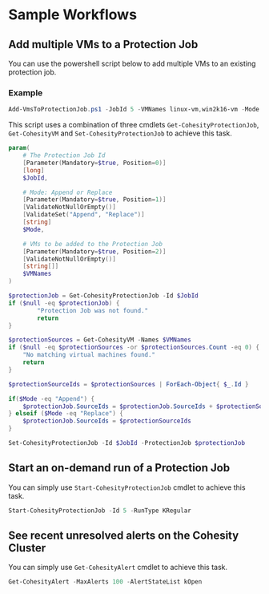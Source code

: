 # Sample Workflows

## Add multiple VMs to a Protection Job
You can use the powershell script below to add multiple VMs to an existing protection job.

### Example
```powershell
Add-VmsToProtectionJob.ps1 -JobId 5 -VMNames linux-vm,win2k16-vm -Mode Append
```

This script uses a combination of three cmdlets `Get-CohesityProtectionJob`, `Get-CohesityVM` and `Set-CohesityProtectionJob` to achieve this task.

```powershell
param(
    # The Protection Job Id
    [Parameter(Mandatory=$true, Position=0)]
    [long]
    $JobId,

    # Mode: Append or Replace
    [Parameter(Mandatory=$true, Position=1)]
    [ValidateNotNullOrEmpty()]
    [ValidateSet("Append", "Replace")]
    [string]
    $Mode,

    # VMs to be added to the Protection Job
    [Parameter(Mandatory=$true, Position=2)]
    [ValidateNotNullOrEmpty()]
    [string[]]
    $VMNames
)

$protectionJob = Get-CohesityProtectionJob -Id $JobId
if ($null -eq $protectionJob) {
        "Protection Job was not found."
        return
}

$protectionSources = Get-CohesityVM -Names $VMNames
if ($null -eq $protectionSources -or $protectionSources.Count -eq 0) {
    "No matching virtual machines found."
    return
}

$protectionSourceIds = $protectionSources | ForEach-Object{ $_.Id }

if($Mode -eq "Append") {
    $protectionJob.SourceIds = $protectionJob.SourceIds + $protectionSourceIds    
} elseif ($Mode -eq "Replace") {
    $protectionJob.SourceIds = $protectionSourceIds    
}        

Set-CohesityProtectionJob -Id $JobId -ProtectionJob $protectionJob
```

## Start an on-demand run of a Protection Job
You can simply use `Start-CohesityProtectionJob` cmdlet to achieve this task.

```powershell
Start-CohesityProtectionJob -Id 5 -RunType KRegular
```

## See recent unresolved alerts on the Cohesity Cluster
You can simply use `Get-CohesityAlert` cmdlet to achieve this task.

```powershell
Get-CohesityAlert -MaxAlerts 100 -AlertStateList kOpen
```
